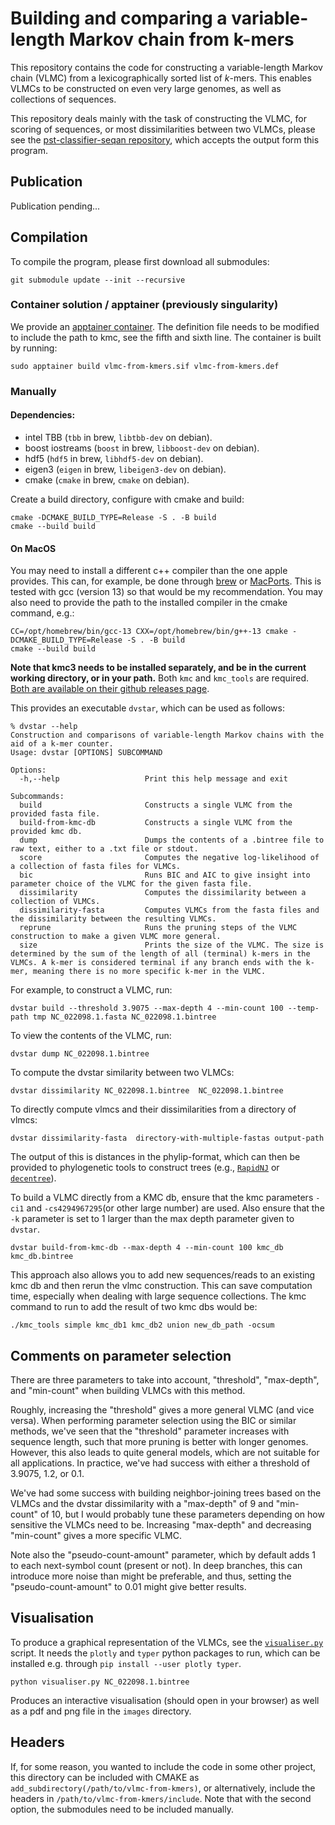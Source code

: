 # Building and comparing a variable-length Markov chain from k-mers

This repository contains the code for constructing a variable-length Markov chain (VLMC) from a lexicographically
sorted list of _k_-mers. This enables VLMCs to be constructed on even very large genomes, as well as collections
of sequences.

This repository deals mainly with the task of constructing the VLMC, for scoring of sequences, or most dissimilarities
between
two VLMCs, please see the [pst-classifier-seqan repository](https://github.com/Schlieplab/PstClassifierSeqan), which
accepts the output form this program.

## Publication

Publication pending...

## Compilation

To compile the program, please first download all submodules:

```shell script
git submodule update --init --recursive
```

### Container solution / apptainer (previously singularity)

We provide an [apptainer container](https://apptainer.org/). The definition file needs to be modified to
include the path to kmc, see the fifth and sixth line. The container is built by running:

```shell script
sudo apptainer build vlmc-from-kmers.sif vlmc-from-kmers.def
```

### Manually

#### Dependencies:

* intel TBB (`tbb` in brew, `libtbb-dev` on debian).
* boost iostreams (`boost` in brew, `libboost-dev` on debian).
* hdf5 (`hdf5` in brew, `libhdf5-dev` on debian).
* eigen3 (`eigen` in brew, `libeigen3-dev` on debian).
* cmake (`cmake` in brew, `cmake` on debian).

Create a build directory, configure with cmake and build:

```shell script
cmake -DCMAKE_BUILD_TYPE=Release -S . -B build
cmake --build build
```

#### On MacOS
You may need to install a different c++ compiler than the one apple provides. This can, for example, be done through [brew](https://brew.sh/) or [MacPorts](https://www.macports.org/). This is tested with gcc (version 13) so that would be my recommendation. You may also need to provide the path to the installed compiler in the cmake command, e.g.:

```shell script
CC=/opt/homebrew/bin/gcc-13 CXX=/opt/homebrew/bin/g++-13 cmake -DCMAKE_BUILD_TYPE=Release -S . -B build
cmake --build build
```

__Note that kmc3 needs to be installed separately, and be in the current working directory, or in your path.__
Both `kmc` and `kmc_tools` are required. [Both are available on their github releases page](https://github.com/refresh-bio/KMC/releases).

This provides an executable `dvstar`, which can be used as follows:

```shell
% dvstar --help
Construction and comparisons of variable-length Markov chains with the aid of a k-mer counter.
Usage: dvstar [OPTIONS] SUBCOMMAND

Options:
  -h,--help                   Print this help message and exit

Subcommands:
  build                       Constructs a single VLMC from the provided fasta file.
  build-from-kmc-db           Constructs a single VLMC from the provided kmc db.
  dump                        Dumps the contents of a .bintree file to raw text, either to a .txt file or stdout.
  score                       Computes the negative log-likelihood of a collection of fasta files for VLMCs.
  bic                         Runs BIC and AIC to give insight into parameter choice of the VLMC for the given fasta file.
  dissimilarity               Computes the dissimilarity between a collection of VLMCs.
  dissimilarity-fasta         Computes VLMCs from the fasta files and the dissimilarity between the resulting VLMCs.
  reprune                     Runs the pruning steps of the VLMC construction to make a given VLMC more general.
  size                        Prints the size of the VLMC. The size is determined by the sum of the length of all (terminal) k-mers in the VLMCs. A k-mer is considered terminal if any branch ends with the k-mer, meaning there is no more specific k-mer in the VLMC.
```

For example, to construct a VLMC, run:

```shell
dvstar build --threshold 3.9075 --max-depth 4 --min-count 100 --temp-path tmp NC_022098.1.fasta NC_022098.1.bintree
```

To view the contents of the VLMC, run:

```shell
dvstar dump NC_022098.1.bintree
```

To compute the dvstar similarity between two VLMCs:

```shell
dvstar dissimilarity NC_022098.1.bintree  NC_022098.1.bintree
```

To directly compute vlmcs and their dissimilarities from a directory of vlmcs:

```shell
dvstar dissimilarity-fasta  directory-with-multiple-fastas output-path
```

The output of this is distances in the phylip-format, which can then be provided to phylogenetic tools to construct trees (e.g., [`RapidNJ`](https://github.com/somme89/rapidNJ) or [`decentree`](https://github.com/iqtree/decenttree)).

To build a VLMC directly from a KMC db, ensure that the kmc parameters `-ci1` and `-cs4294967295`(or other large number)
are used. Also ensure that the `-k` parameter is set to 1 larger than the max depth parameter given to `dvstar`.

```shell
dvstar build-from-kmc-db --max-depth 4 --min-count 100 kmc_db kmc_db.bintree
```

This approach also allows you to add new sequences/reads to an existing kmc db and then rerun the vlmc construction.
This can save computation time, especially when dealing with large sequence collections. The kmc command to run to add
the result of two kmc dbs would be:

```shell
./kmc_tools simple kmc_db1 kmc_db2 union new_db_path -ocsum
```

## Comments on parameter selection

There are three parameters to take into account, "threshold", "max-depth", and "min-count" when building VLMCs with this method.

Roughly, increasing the "threshold" gives a more general VLMC (and vice versa). When performing parameter selection using the BIC or similar methods, we've seen that the "threshold" parameter increases with sequence length, such that more pruning is better with longer genomes. However, this also leads to quite general models, which are not suitable for all applications. In practice, we've had success with either a threshold of 3.9075, 1.2, or 0.1.

We've had some success with building neighbor-joining trees based on the VLMCs and the dvstar dissimilarity with a "max-depth" of 9 and "min-count" of 10, but I would probably tune these parameters depending on how sensitive the VLMCs need to be. Increasing "max-depth" and decreasing "min-count" gives a more specific VLMC.

Note also the "pseudo-count-amount" parameter, which by default adds 1 to each next-symbol count (present or not). In deep branches, this can introduce more noise than might be preferable, and thus, setting the "pseudo-count-amount" to 0.01 might give better results.

## Visualisation

To produce a graphical representation of the VLMCs, see the [`visualiser.py`](visualiser.py) script.
It needs the `plotly` and `typer` python packages to run, which can be installed e.g.
through `pip install --user plotly typer`.

```shell
python visualiser.py NC_022098.1.bintree
```

Produces an interactive visualisation (should open in your browser) as well as a pdf and png file in the `images`
directory.

## Headers

If, for some reason, you wanted to include the code in some other project, this directory can be included with CMAKE as
`add_subdirectory(/path/to/vlmc-from-kmers)`, or alternatively, include the headers
in `/path/to/vlmc-from-kmers/include`.
Note that with the second option, the submodules need to be included manually.
